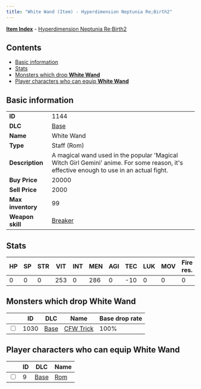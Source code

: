 ```yaml
---
title: "White Wand (Item) - Hyperdimension Neptunia Re;Birth2"
---
```


[**Item Index**](/neptunia/rb2/item/index.html) - [Hyperdimension Neptunia Re;Birth2](/neptunia/rb2)

## Contents

- [Basic information](#basic-information)
- [Stats](#stats)
- [Monsters which drop **White Wand**](#monsters-which-drop-white-wand)
- [Player characters who can equip **White Wand**](#player-characters-who-can-equip-white-wand)

## Basic information

|   |   |
| -- | -- |
| **ID** | 1144 |
| **DLC** | [Base](/neptunia/rb2/dlc/0-base.html) |
| **Name** | White Wand |
| **Type** | Staff (Rom) |
| **Description** | A magical wand used in the popular 'Magical Witch Girl Gemini' anime. For some reason, it's effective enough to use in an actual fight. |
| **Buy Price** | 20000 |
| **Sell Price** | 2000 |
| **Max inventory** | 99 |
| **Weapon skill** | [Breaker](/neptunia/rb2/skill/0-403-breaker.html) |

## Stats

| HP | SP | STR | VIT | INT | MEN | AGI | TEC | LUK | MOV | Fire res. | Ice res. | Wind res. | Lightning res. |
| -- | -- | --- | --- | --- | --- | --- | --- | --- | --- | --------- | -------- | --------- | -------------- |
| 0 | 0 | 0 | 253 | 0 | 286 | 0 | -10 | 0 | 0 | 0 | 0 | 0 | 0 |

## Monsters which drop **White Wand**

|    | ID | DLC | Name | Base drop rate |
| -- | -- | --- | ---- | -------------- |
| <input type="checkbox" id="rb2-monster-0-1030" class="trackbox" /> | 1030 | [Base](/neptunia/rb2/dlc/0-base.html) | [CFW Trick](/neptunia/rb2/monster/0-1030-cfw-trick.html) | 100% |

## Player characters who can equip **White Wand**

|    | ID | DLC | Name |
| -- | -- | --- | ---- |
| <input type="checkbox" id="rb2-player-0-9" class="trackbox" /> | 9 | [Base](/neptunia/rb2/dlc/0-base.html) | [Rom](/neptunia/rb2/player/0-9-rom.html) |